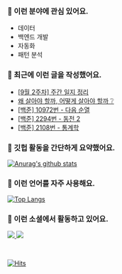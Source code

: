 ### 📡 이런 분야에 관심 있어요.

- 데이터
- 백엔드 개발
- 자동화
- 패턴 분석

### 📝 최근에 이런 글을 작성했어요.

<!-- BLOG-POST-LIST:START -->
- [[9월 2주차] 주간 일지 정리](https://blex.me/@mildsalmon/9%EC%9B%94-2%EC%A3%BC%EC%B0%A8-%EC%A3%BC%EA%B0%84-%EC%9D%BC%EC%A7%80-%EC%A0%95%EB%A6%AC)
- [왜 살아야 할까, 어떻게 살아야 할까 ❔](https://blex.me/@mildsalmon/%EC%99%9C-%EC%82%B4%EC%95%84%EC%95%BC-%ED%95%A0%EA%B9%8C-%EC%96%B4%EB%96%BB%EA%B2%8C-%EC%82%B4%EC%95%84%EC%95%BC-%ED%95%A0%EA%B9%8C)
- [[백준] 10972번 - 다음 순열](https://blex.me/@mildsalmon/10972%EB%B2%88-%EB%8B%A4%EC%9D%8C-%EC%88%9C%EC%97%B4)
- [[백준] 2294번 - 동전 2](https://blex.me/@mildsalmon/%EB%B0%B1%EC%A4%80-2294%EB%B2%88-%EB%8F%99%EC%A0%84-2)
- [[백준] 2108번 - 통계학](https://blex.me/@mildsalmon/%EB%B0%B1%EC%A4%80-2108%EB%B2%88-%ED%86%B5%EA%B3%84%ED%95%99)
<!-- BLOG-POST-LIST:END -->

### 📑 깃헙 활동을 간단하게 요약했어요.

[![Anurag's github stats](https://github-readme-stats.vercel.app/api?username=mildsalmon&count_private=false&show_icons=true)](https://github.com/mildsalmon)

### 🥇 이런 언어를 자주 사용해요.

[![Top Langs](https://github-readme-stats.vercel.app/api/top-langs/?username=mildsalmon&hide=html)](https://github.com/mildsalmon)

### 🔮 이런 소셜에서 활동하고 있어요.

<p>

<a href="https://blex.me/@mildsalmon">
    <img src="http://img.shields.io/badge/BLOG-black?style=flat-square&logo=bloglovin">
</a>

<a href="https://solved.ac/profile/mildsalmon">
    <img src="http://img.shields.io/badge/backjoon-blueviolet?logo=Experts Exchange">
</a>

<p>
<br>

[![Hits](https://hits.seeyoufarm.com/api/count/incr/badge.svg?url=https%3A%2F%2Fgithub.com%2Fmildsalmon)](https://hits.seeyoufarm.com)
